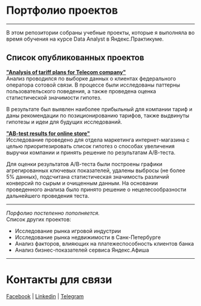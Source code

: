 # Портфолио проектов
____
В этом репозитории собраны учебные проекты, которые я выполняла во время обучения на курсе Data Analyst в Яндекс.Практикуме.  
  
## Список опубликованных проектов
  
**["Analysis of tariff plans for Telecom company"](https://github.com/ucylama/learning-project-yandex/tree/master/Analysis%20of%20tariff%20plans%20for%20Telecom%20company)**  
Анализ проводился по выборке данных о клиентах федерального оператора сотовой связи. В процессе были исследованы паттерны пользовательского поведения, а также проведена оценка статистической значимости гипотез.  
  
В результате был выявлен наиболее прибыльный для компании тариф и даны рекомендации по позиционированию тарифов, также выдвинуты гипотезы и идеи для будущих исследований.  
  
**["AB-test results for online store"](https://github.com/ucylama/learning-project-yandex/tree/master/AB-test%20results%20for%20online%20store)**  
Исследование проведено для отдела маркетинга интернет-магазина с целью приоритезировать список гипотез о способах увеличения выручки компании и принять решение по результатам А/В-теста.  
  
Для оценки результатов А/В-теста были построены графики агрегированных ключевых показателей, удалены выбросы (не более 5% данных), подсчитана статистическая значимость различий конверсий по сырым и очищенным данным. На основании проведенного анализа было принято решение о нецелесообразности дальнейшего проведения теста.  
  
____
*Порфолио постепенно пополняется.*  
Список других проектов:  
* Исследование рынка игровой индустрии
* Исследование рынка недвижимости в Санк-Петербурге
* Анализ факторов, влияющих на платежеспособность клиентов банка
* Анализ бизнес-показателей сервиса Яндекс.Афиша
___
# Контакты для связи
[Facebook](https://www.facebook.com/ucy.lama/) |
[Linkedin](https://www.linkedin.com/in/julia-kovalchuk/) | 
[Telegram](https://t.me/ucy_ucy)
